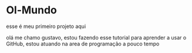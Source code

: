 # Ol-Mundo
esse é meu primeiro projeto aqui


olá me chamo gustavo, estou fazendo esse tutorial para aprender a usar o GitHub, estou atuando na area de programação a pouco tempo
